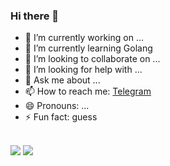 ### Hi there 👋

<!--
**lovebai/lovebai** is a ✨ _special_ ✨ repository because its `README.md` (this file) appears on your GitHub profile.

Here are some ideas to get you started:
-->
- 🔭 I’m currently working on ...
- 🌱 I’m currently learning Golang
- 👯 I’m looking to collaborate on ...
- 🤔 I’m looking for help with ...
- 💬 Ask me about ...
- 📫 How to reach me: [Telegram](https://t.me/lmbai)
- 😄 Pronouns: ...
- ⚡ Fun fact: guess

<!--
![lovebai's Github stats](https://github-readme-stats.vercel.app/api?username=lovebai&show_icons=true&bg_color=#ffffff&theme=radical) 

[![Top Langs](https://github-readme-stats.vercel.app/api/top-langs/?username=lovebai&layout=compact)](https://github.com/anuraghazra/github-readme-stats)
-->
<br>
  <img src="https://github-readme-stats.vercel.app/api?username=lovebai&show_icons=true&hide_border=true&bg_color=#ffffff&theme=radical" />
  <img src="https://github-readme-stats.vercel.app/api/top-langs/?username=lovebai&layout=compact&hide_border=true" />


  <!--<img height="280" src="https://github.com/lovebai/lovebai/blob/main/a493c78d8202ba6c35f179.gif?raw=true">-->
 

